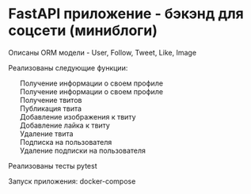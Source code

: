 <h1>FastAPI приложение - бэкэнд для соцсети (миниблоги)</h1>
<p>Описаны ORM модели - User, Follow, Tweet, Like, Image</p>
<p>Реализованы следующие функции:</p>
<ul style="list-style: none;">
  <li>Получение информации о своем профиле</li>
  <li>Получение информации о своем профиле</li>
  <li>Получение твитов</li>
  <li>Публикация твита</li>
  <li>Добавление изображения к твиту</li>
  <li>Добавление лайка к твиту</li>
  <li>Удаление твита</li>
   <li>Подписка на пользователя</li>
  <li>Удаление подписки на пользователя</li>
  </ul>
  <p>Реализованы тесты pytest</p>  
   <p>Запуск приложения: docker-compose </p>  
   
  
